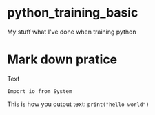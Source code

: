 # python_training_basic
My stuff what I've done when training python 

# Mark down pratice

Text

```
Import io from System
``` 

This is how you output text: `print("hello world")`
